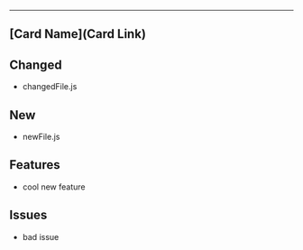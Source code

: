 ---------------------------
[Card Name](Card Link)
---------------------------
## Changed
 - changedFile.js
## New
 - newFile.js
## Features
 - cool new feature
## Issues
 - bad issue
